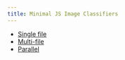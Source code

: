 ```yaml
---
title: Minimal JS Image Classifiers
---
```


- [Single file](1single.html)
- [Multi-file](2multi.html)
- [Parallel](3parallel.html)


